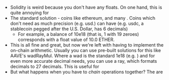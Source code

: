 ---
---

- Solidity is weird because you don't have any floats. On one hand, this is quite annoying for
- The standard solution - coins like ethereum, and many . Coins which don't need as much precision (e.g. usd.) can have (e.g. usdc, a stablecoin pegged after the U.S. Dollar, has 6 decimals)
  - For example, a balance of 10e18 (that is, 1 with 19 zeroes) corresponds with a float value of 10.0 ETHER.
- This is all fine and great, but now we're left with having to implement the on-chain arithmetic. Usually you can use pre-built solutions for this like AAVE's wadRayMul. Where a wad is the standard 1e18 (e.g. ) and for even more accurate decimal needs, you can use a ray, which formats decimals to 27 decimals. This is useful for
- But what happens when you have to _chain_ operations together? The are
